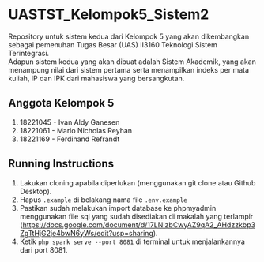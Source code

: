 # UASTST_Kelompok5_Sistem2
Repository untuk sistem kedua dari Kelompok 5 yang akan dikembangkan sebagai pemenuhan Tugas Besar (UAS) II3160 Teknologi Sistem Terintegrasi. <br>
Adapun sistem kedua yang akan dibuat adalah Sistem Akademik, yang akan menampung nilai dari sistem pertama serta menampilkan indeks per mata kuliah, IP dan IPK dari mahasiswa yang bersangkutan. <br>

## Anggota Kelompok 5
1. 18221045 - Ivan Aldy Ganesen
2. 18221061 - Mario Nicholas Reyhan
3. 18221169 - Ferdinand Refrandt

## Running Instructions
1. Lakukan cloning apabila diperlukan (menggunakan git clone atau Github Desktop).
2. Hapus `.example` di belakang nama file `.env.example`
3. Pastikan sudah melakukan import database ke phpmyadmin menggunakan file sql yang sudah disediakan di makalah yang terlampir (https://docs.google.com/document/d/17LNIzbCwyAZ9qA2_AHdzzkbp3ZgTtHjG2je4bwN6yWs/edit?usp=sharing).
4. Ketik `php spark serve --port 8081` di terminal untuk menjalankannya dari port 8081.
